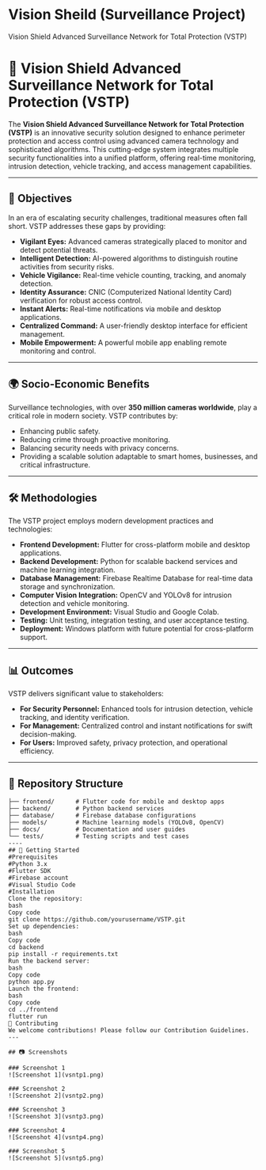# Vision Sheild (Surveillance Project)

Vision Shield Advanced Surveillance Network for Total Protection (VSTP)

# 🚀 Vision Shield Advanced Surveillance Network for Total Protection (VSTP)

The **Vision Shield Advanced Surveillance Network for Total Protection (VSTP)** is an innovative security solution designed to enhance perimeter protection and access control using advanced camera technology and sophisticated algorithms. This cutting-edge system integrates multiple security functionalities into a unified platform, offering real-time monitoring, intrusion detection, vehicle tracking, and access management capabilities.

---

## 🎯 Objectives

In an era of escalating security challenges, traditional measures often fall short. VSTP addresses these gaps by providing:

- **Vigilant Eyes:** Advanced cameras strategically placed to monitor and detect potential threats.  
- **Intelligent Detection:** AI-powered algorithms to distinguish routine activities from security risks.  
- **Vehicle Vigilance:** Real-time vehicle counting, tracking, and anomaly detection.  
- **Identity Assurance:** CNIC (Computerized National Identity Card) verification for robust access control.  
- **Instant Alerts:** Real-time notifications via mobile and desktop applications.  
- **Centralized Command:** A user-friendly desktop interface for efficient management.  
- **Mobile Empowerment:** A powerful mobile app enabling remote monitoring and control.  

---

## 🌍 Socio-Economic Benefits

Surveillance technologies, with over **350 million cameras worldwide**, play a critical role in modern society. VSTP contributes by:

- Enhancing public safety.  
- Reducing crime through proactive monitoring.  
- Balancing security needs with privacy concerns.  
- Providing a scalable solution adaptable to smart homes, businesses, and critical infrastructure.  

---

## 🛠️ Methodologies

The VSTP project employs modern development practices and technologies:

- **Frontend Development:** Flutter for cross-platform mobile and desktop applications.  
- **Backend Development:** Python for scalable backend services and machine learning integration.  
- **Database Management:** Firebase Realtime Database for real-time data storage and synchronization.  
- **Computer Vision Integration:** OpenCV and YOLOv8 for intrusion detection and vehicle monitoring.  
- **Development Environment:** Visual Studio and Google Colab.  
- **Testing:** Unit testing, integration testing, and user acceptance testing.  
- **Deployment:** Windows platform with future potential for cross-platform support.  

---

## 📊 Outcomes

VSTP delivers significant value to stakeholders:

- **For Security Personnel:** Enhanced tools for intrusion detection, vehicle tracking, and identity verification.  
- **For Management:** Centralized control and instant notifications for swift decision-making.  
- **For Users:** Improved safety, privacy protection, and operational efficiency.  

---



## 📂 Repository Structure
```plaintext
├── frontend/      # Flutter code for mobile and desktop apps
├── backend/       # Python backend services
├── database/      # Firebase database configurations
├── models/        # Machine learning models (YOLOv8, OpenCV)
├── docs/          # Documentation and user guides
└── tests/         # Testing scripts and test cases
----
## 📲 Getting Started
#Prerequisites
#Python 3.x
#Flutter SDK
#Firebase account
#Visual Studio Code
#Installation
Clone the repository:
bash
Copy code
git clone https://github.com/yourusername/VSTP.git
Set up dependencies:
bash
Copy code
cd backend
pip install -r requirements.txt
Run the backend server:
bash
Copy code
python app.py
Launch the frontend:
bash
Copy code
cd ../frontend
flutter run
🤝 Contributing
We welcome contributions! Please follow our Contribution Guidelines.
---

## 📷 Screenshots

### Screenshot 1
![Screenshot 1](vsntp1.png)

### Screenshot 2
![Screenshot 2](vsntp2.png)

### Screenshot 3
![Screenshot 3](vsntp3.png)

### Screenshot 4
![Screenshot 4](vsntp4.png)

### Screenshot 5
![Screenshot 5](vsntp5.png)







